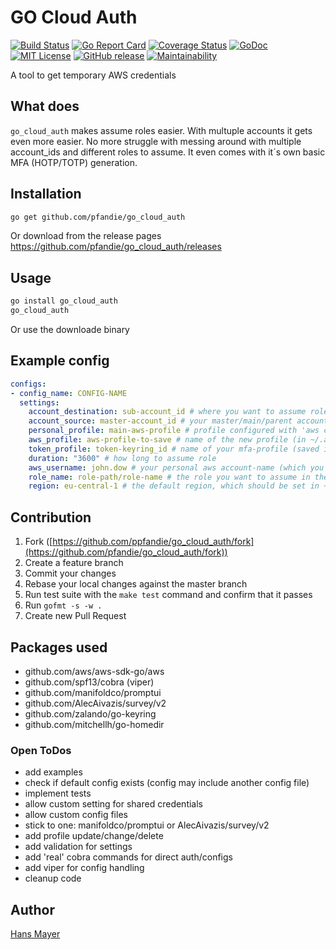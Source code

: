 # GO Cloud Auth

[![Build Status](https://api.travis-ci.org/pfandie/go_cloud_auth.svg?branch=master)](https://travis-ci.org/pfandie/go_cloud_auth)
[![Go Report Card](https://goreportcard.com/badge/github.com/pfandie/go_cloud_auth)](https://goreportcard.com/report/github.com/pfandie/go_cloud_auth)
[![Coverage Status](https://coveralls.io/repos/github/pfandie/go_cloud_auth/badge.svg?branch=master)](https://coveralls.io/github/pfandie/go_cloud_auth?branch=master)
[![GoDoc](https://img.shields.io/badge/godoc-reference-5272B4.svg)](https://pkg.go.dev/github.com/pfandie/go_cloud_auth)
[![MIT License](https://img.shields.io/badge/license-Apache-blueviolet.svg)][license]
[![GitHub release](https://img.shields.io/github/release/pfandie/go_cloud_auth.svg)][release]
[![Maintainability](https://api.codeclimate.com/v1/badges/3f963565edd4aa310d27/maintainability)][maintain]

[release]: https://github.com/pfandie/go_cloud_auth/releases
[license]: https://github.com/pfandie/go_cloud_auth/blob/master/LICENSE
[maintain]: https://codeclimate.com/github/pfandie/go_cloud_auth/maintainability

A tool to get temporary AWS credentials

## What does

`go_cloud_auth` makes assume roles easier. With multuple accounts it gets even more easier. No more struggle with messing around with multiple account_ids and different roles to assume. It even comes with it´s own basic MFA (HOTP/TOTP) generation.

## Installation

```bash
go get github.com/pfandie/go_cloud_auth
```

Or download from the release pages <https://github.com/pfandie/go_cloud_auth/releases>

## Usage

```bash
go install go_cloud_auth
go_cloud_auth
```

Or use the downloade binary

## Example config

```yaml
configs:
- config_name: CONFIG-NAME
  settings:
    account_destination: sub-account_id # where you want to assume role in
    account_source: master-account_id # your master/main/parent account
    personal_profile: main-aws-profile # profile configured with 'aws configure' (most likely it´s default in ~/.aws/credentials)
    aws_profile: aws-profile-to-save # name of the new profile (in ~/.aws/credentials, will be shown on profile select)
    token_profile: token-keyring_id # name of your mfa-profile (saved in os-keyring)
    duration: "3600" # how long to assume role
    aws_username: john.dow # your personal aws account-name (which you use to login in aws console ui)
    role_name: role-path/role-name # the role you want to assume in the sub-account
    region: eu-central-1 # the default region, which should be set in ~/.aws/config
```

## Contribution

1. Fork ([https://github.com/ppfandie/go_cloud_auth/fork](https://github.com/pfandie/go_cloud_auth/fork))
2. Create a feature branch
3. Commit your changes
4. Rebase your local changes against the master branch
5. Run test suite with the `make test` command and confirm that it passes
6. Run `gofmt -s -w .`
7. Create new Pull Request

## Packages used

- github.com/aws/aws-sdk-go/aws
- github.com/spf13/cobra (viper)
- github.com/manifoldco/promptui
- github.com/AlecAivazis/survey/v2
- github.com/zalando/go-keyring
- github.com/mitchellh/go-homedir

### Open ToDos

- add examples
- check if default config exists (config may include another config file)
- implement tests
- allow custom setting for shared credentials
- allow custom config files
- stick to one: manifoldco/promptui or AlecAivazis/survey/v2
- add profile update/change/delete
- add validation for settings
- add 'real' cobra commands for direct auth/configs
- add viper for config handling
- cleanup code

## Author

[Hans Mayer](https://github.com/pfandie)